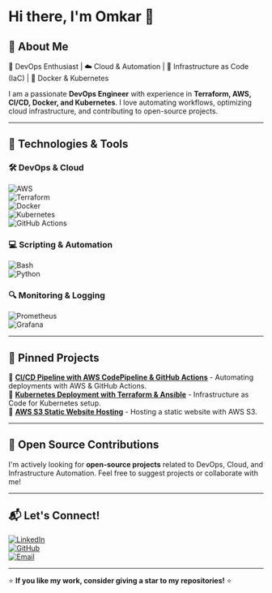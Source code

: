 # Hi there, I'm Omkar 👋

## 🚀 About Me

🎯 DevOps Enthusiast | ☁️ Cloud & Automation | 🔧 Infrastructure as Code (IaC) | 🐳 Docker & Kubernetes

I am a passionate **DevOps Engineer** with experience in **Terraform, AWS, CI/CD, Docker, and Kubernetes**. I love automating workflows, optimizing cloud infrastructure, and contributing to open-source projects.

---

## 🔧 Technologies & Tools

### 🛠 DevOps & Cloud
![AWS](https://img.shields.io/badge/AWS-232F3E?style=for-the-badge&logo=amazon-aws&logoColor=white)  
![Terraform](https://img.shields.io/badge/Terraform-7B42BC?style=for-the-badge&logo=terraform&logoColor=white)  
![Docker](https://img.shields.io/badge/Docker-2496ED?style=for-the-badge&logo=docker&logoColor=white)  
![Kubernetes](https://img.shields.io/badge/Kubernetes-326CE5?style=for-the-badge&logo=kubernetes&logoColor=white)  
![GitHub Actions](https://img.shields.io/badge/GitHub%20Actions-2088FF?style=for-the-badge&logo=github-actions&logoColor=white)  

### 💻 Scripting & Automation
![Bash](https://img.shields.io/badge/Bash-4EAA25?style=for-the-badge&logo=gnu-bash&logoColor=white)  
![Python](https://img.shields.io/badge/Python-3776AB?style=for-the-badge&logo=python&logoColor=white)  

### 🔍 Monitoring & Logging
![Prometheus](https://img.shields.io/badge/Prometheus-E6522C?style=for-the-badge&logo=prometheus&logoColor=white)  
![Grafana](https://img.shields.io/badge/Grafana-F46800?style=for-the-badge&logo=grafana&logoColor=white)  

---

## 📌 Pinned Projects

🔹 [**CI/CD Pipeline with AWS CodePipeline & GitHub Actions**](https://github.com/OmkarSG07/Flask-CI-CD) - Automating deployments with AWS & GitHub Actions.  
🔹 [**Kubernetes Deployment with Terraform & Ansible**](https://github.com/OmkarSG07/Terraform) - Infrastructure as Code for Kubernetes setup.  
🔹 [**AWS S3 Static Website Hosting**](https://github.com/OmkarSG07/Python/tree/main/AWS_Simple_Projects/(Done)%20S3%20Bucket%20Static%20Website%20Hosting) - Hosting a static website with AWS S3.  

---

## 🌱 Open Source Contributions

I'm actively looking for **open-source projects** related to DevOps, Cloud, and Infrastructure Automation. Feel free to suggest projects or collaborate with me!

---

## 📬 Let's Connect!

[![LinkedIn](https://img.shields.io/badge/LinkedIn-OmkarGengane-blue?style=for-the-badge&logo=linkedin)](www.linkedin.com/in/omkargengane-devops)  
[![GitHub](https://img.shields.io/badge/GitHub-OmkarSG07-black?style=for-the-badge&logo=github)](https://github.com/OmkarSG07)  
[![Email](https://img.shields.io/badge/Email-omkarsg.7781%40gmail.com-red?style=for-the-badge&logo=gmail)](mailto:omkarsg.7781@gmail.com)  

---

⭐ **If you like my work, consider giving a star to my repositories!** ⭐
